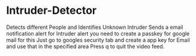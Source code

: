 # Intruder-Detector
Detects different People and Identifies Unknown Intruder
Sends a email notification alert for Intruder alert
you need to create a passkey for google mail for this
Just go to googles security tab and create a app key for Email and use that in the specified area
Press q to quit the video feed.
